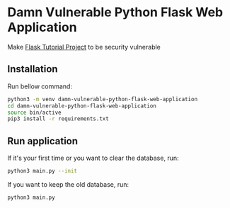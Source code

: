 # Damn Vulnerable Python Flask Web Application

Make [Flask Tutorial Project](https://github.com/pallets/flask/blob/main/examples/tutorial) to be security vulnerable

## Installation

Run bellow command:
```bash
python3 -m venv damn-vulnerable-python-flask-web-application
cd damn-vulnerable-python-flask-web-application
source bin/active
pip3 install -r requirements.txt
```

## Run application

If it's your first time or you want to clear the database, run:
```bash
python3 main.py --init
```

If you want to keep the old database, run:
```bash
python3 main.py
```